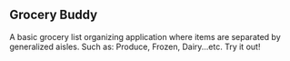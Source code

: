 ## Grocery Buddy

A basic grocery list organizing application where items are separated by generalized aisles. Such as: Produce, Frozen, Dairy...etc.
Try it out!